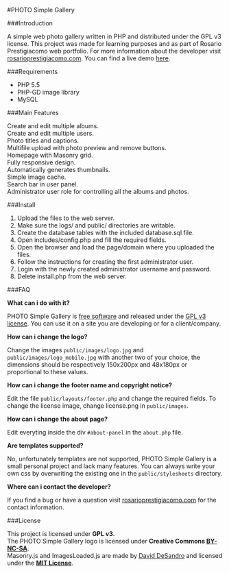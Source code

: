 #PHOTO Simple Gallery

###Introduction

A simple web photo gallery written in PHP and distributed under the GPL v3 license.
This project was made for learning purposes and as part of Rosario Prestigiacomo web portfolio.
For more information about the developer visit [rosarioprestigiacomo.com](http://rosarioprestigiacomo.com).
You can find a live demo [here](http://rosarioprestigiacomo.com/portfolio/photogallery/).

###Requirements

* PHP 5.5
* PHP-GD image library
* MySQL 

###Main Features

Create and edit multiple albums.  
Create and edit multiple users.  
Photo titles and captions.  
Multifile upload with photo preview and remove buttons.  
Homepage with Masonry grid.  
Fully responsive design.  
Automatically generates thumbnails.  
Simple image cache.  
Search bar in user panel.  
Administrator user role for controlling all the albums and photos.

###Install

1. Upload the files to the web server.  
2. Make sure the logs/ and public/ directories are writable.  
3. Create the database tables with the included database.sql file.  
4. Open includes/config.php and fill the required fields.  
5. Open the browser and load the page/domain where you uploaded the files.  
6. Follow the instructions for creating the first administrator user.  
7. Login with the newly created administrator username and password.  
8. Delete install.php from the web server.

###FAQ

**What can i do with it?**

PHOTO Simple Gallery is [free software](http://en.wikipedia.org/wiki/Free_software) and released under the [GPL v3 license](http://www.gnu.org/copyleft/gpl.html).
You can use it on a site you are developing or for a client/company.

**How can i change the logo?**

Change the images `public/images/logo.jpg` and `public/images/logo_mobile.jpg` with another two of your choice, 
the dimensions should be respectively 150x200px and 48x180px or proportional to these values.

**How can i change the footer name and copyright notice?**

Edit the file `public/layouts/footer.php` and change the required fields. 
To change the license image, change license.png in `public/images`.

**How can i change the about page?**

Edit everyting inside the div `#about-panel` in the  `about.php` file.

**Are templates supported?**

No, unfortunately templates are not supported, PHOTO Simple Gallery is a small personal project and lack many features.
You can always write your own css by overwriting the existing one in the `public/stylesheets` directory.

**Where can i contact the developer?**

If you find a bug or have a question visit [rosarioprestigiacomo.com](http://rosarioprestigiacomo.com) for the contact information. 


###License

This project is licensed under **GPL v3**.  
The PHOTO Simple Gallery logo is licensed under **Creative Commons [BY-NC-SA](http://creativecommons.org/licenses/by-nc-sa/4.0/)**.  
Masonry.js and ImagesLoaded.js are made by [David DeSandro](http://desandro.com) and licensed under the **[MIT License](http://desandro.mit-license.org/)**. 
